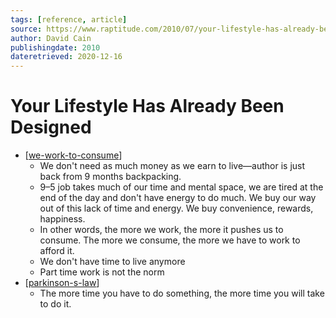 ```yaml
---
tags: [reference, article]
source: https://www.raptitude.com/2010/07/your-lifestyle-has-already-been-designed
author: David Cain
publishingdate: 2010
dateretrieved: 2020-12-16
---
```


# Your Lifestyle Has Already Been Designed

- [[we-work-to-consume]]
	- We don't need as much money as we earn to live—author is just back from 9 months backpacking.
	- 9–5 job takes much of our time and mental space, we are tired at the end of the day and don't have energy to do much. We buy our way out of this lack of time and energy. We buy convenience, rewards, happiness.
	- In other words, the more we work, the more it pushes us to consume. The more we consume, the more we have to work to afford it.
	- We don't have time to live anymore
	- Part time work is not the norm
- [[parkinson-s-law]]
	- The more time you have to do something, the more time you will take to do it. 

[//begin]: # "Autogenerated link references for markdown compatibility"
[we-work-to-consume]: ../3-literature/we-work-to-consume "We Work To Consume"
[parkinson-s-law]: ../3-literature/parkinson-s-law "Parkinson's Law"
[//end]: # "Autogenerated link references"